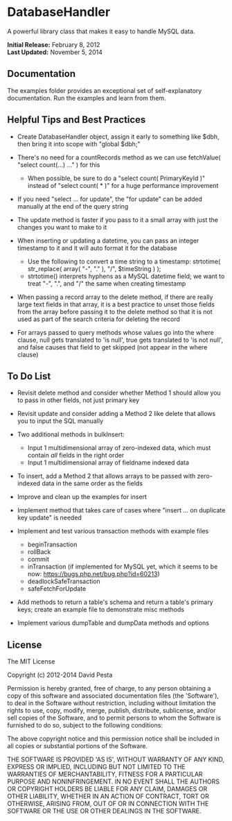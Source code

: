 DatabaseHandler
===============

A powerful library class that makes it easy to handle MySQL data.

<b>Initial Release:</b> February 8, 2012<br>
<b>Last Updated:</b> November 5, 2014


## Documentation

The examples folder provides an exceptional set of self-explanatory documentation. Run the examples and learn from them.


## Helpful Tips and Best Practices

* Create DatabaseHandler object, assign it early to something like $dbh, then bring it into scope with "global $dbh;"

* There's no need for a countRecords method as we can use fetchValue( "select count(...) ..." ) for this
  * When possible, be sure to do a "select count( PrimaryKeyId )" instead of "select count( * )" for a huge performance improvement

* If you need "select ... for update", the "for update" can be added manually at the end of the query string

* The update method is faster if you pass to it a small array with just the changes you want to make to it

* When inserting or updating a datetime, you can pass an integer timestamp to it and it will auto format it for the database
  * Use the following to convert a time string to a timestamp: strtotime( str_replace( array( "-", "." ), "/", $timeString ) );
  * strtotime() interprets hyphens as a MySQL datetime field; we want to treat "-", ".", and "/" the same when creating timestamp

* When passing a record array to the delete method, if there are really large text fields in that array, it is a best practice to unset those fields from the array before passing it to the delete method so that it is not used as part of the search criteria for deleting the record

* For arrays passed to query methods whose values go into the where clause, null gets translated to 'is null', true gets translated to 'is not null', and false causes that field to get skipped (not appear in the where clause)


## To Do List

* Revisit delete method and consider whether Method 1 should allow you to pass in other fields, not just primary key

* Revisit update and consider adding a Method 2 like delete that allows you to input the SQL manually

* Two additional methods in bulkInsert:
  * Input 1 multidimensional array of zero-indexed data, which must contain *all* fields in the right order
  * Input 1 multidimensional array of fieldname indexed data

* To insert, add a Method 2 that allows arrays to be passed with zero-indexed data in the same order as the fields

* Improve and clean up the examples for insert

* Implement method that takes care of cases where "insert ... on duplicate key update" is needed

* Implement and test various transaction methods with example files
  * beginTransaction
  * rollBack
  * commit
  * inTransaction (if implemented for MySQL yet, which it seems to be now: https://bugs.php.net/bug.php?id=60213)
  * deadlockSafeTransaction
  * safeFetchForUpdate

* Add methods to return a table's schema and return a table's primary keys; create an example file to demonstrate misc methods

* Implement various dumpTable and dumpData methods and options


## License 

The MIT License

Copyright (c) 2012-2014 David Pesta

Permission is hereby granted, free of charge, to any person obtaining
a copy of this software and associated documentation files (the
'Software'), to deal in the Software without restriction, including
without limitation the rights to use, copy, modify, merge, publish,
distribute, sublicense, and/or sell copies of the Software, and to
permit persons to whom the Software is furnished to do so, subject to
the following conditions:

The above copyright notice and this permission notice shall be
included in all copies or substantial portions of the Software.

THE SOFTWARE IS PROVIDED 'AS IS', WITHOUT WARRANTY OF ANY KIND,
EXPRESS OR IMPLIED, INCLUDING BUT NOT LIMITED TO THE WARRANTIES OF
MERCHANTABILITY, FITNESS FOR A PARTICULAR PURPOSE AND NONINFRINGEMENT.
IN NO EVENT SHALL THE AUTHORS OR COPYRIGHT HOLDERS BE LIABLE FOR ANY
CLAIM, DAMAGES OR OTHER LIABILITY, WHETHER IN AN ACTION OF CONTRACT,
TORT OR OTHERWISE, ARISING FROM, OUT OF OR IN CONNECTION WITH THE
SOFTWARE OR THE USE OR OTHER DEALINGS IN THE SOFTWARE.
